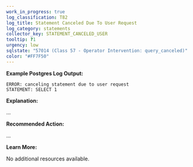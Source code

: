 ```yaml
---
work_in_progress: true
log_classification: T82
log_title: Statement Canceled Due To User Request
log_category: statements
collector_key: STATEMENT_CANCELED_USER
tooltip: ?1
urgency: low
sqlstate: "57014 (Class 57 - Operator Intervention: query_canceled)"
color: "#FF7F50"
---
```


**Example Postgres Log Output:**

```
ERROR: canceling statement due to user request
STATEMENT: SELECT 1
```

**Explanation:**

...

**Recommended Action:**

...

**Learn More:**

No additional resources available.
